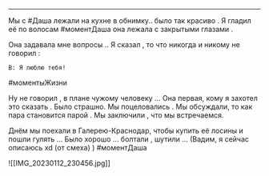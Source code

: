 ___

Мы с #Даша лежали на кухне в обнимку.. было так красиво . 
Я гладил её по волосам #моментДаша она лежала с закрытыми глазами .

Она задавала мне вопросы ..
Я сказал , то что никогда и никому не говорил :

~~~ 
В: Я люблю тебя!
~~~
#моментыЖизни 

Ну не говорил , в плане чужому человеку ... Она первая, кому я захотел это сказать . Было страшно.
Мы поцеловались . Мы обсуждали, то как пара становится парой . Мы заключили , что мы встречаемся.

Днём мы поехали в Галерею-Краснодар, чтобы купить её лосины и пошли гулять ...
Было хорошо ... болтали , шутили ... (Вадим, я сейчас описаюсь xd  (от смеха) ) #моментДаша 

![[IMG_20230112_230456.jpg]]